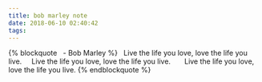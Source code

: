 ```yaml
---
title: bob marley note
date: 2018-06-10 02:40:42
tags:
---
```

{% blockquote &nbsp;&nbsp;- Bob Marley %}
&nbsp;&nbsp;Live the life you love, love the life you live.
&nbsp;&nbsp;&nbsp;&nbsp;Live the life you love, love the life you live.
&nbsp;&nbsp;&nbsp;&nbsp;&nbsp;&nbsp;Live the life you love, love the life you live.
{% endblockquote %}